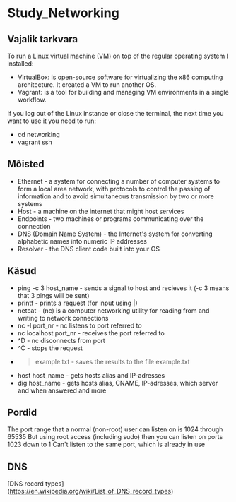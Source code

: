 # Study_Networking

## Vajalik tarkvara

To run a Linux virtual machine (VM) on top of the regular operating system I installed:
- VirtualBox: is open-source software for virtualizing the x86 computing architecture. It created a VM to run another OS.
- Vagrant: is a tool for building and managing VM environments in a single workflow.

If you log out of the Linux instance or close the terminal, the next time you want to use it you need to run:
- cd networking
- vagrant ssh

## Mõisted

- Ethernet - a system for connecting a number of computer systems to form a local area network, with protocols to control the passing of information and to avoid simultaneous transmission by two or more systems
- Host - a machine on the internet that might host services
- Endpoints - two machines or programs communicating over the connection
- DNS (Domain Name System) - the Internet's system for converting alphabetic names into numeric IP addresses
- Resolver - the DNS client code built into your OS

## Käsud

- ping -c 3 host_name - sends a signal to host and recieves it (-c 3 means that 3 pings will be sent)
- printf - prints a request (for input using |)
- netcat - (nc) is a computer networking utility for reading from and writing to network connections
- nc -l port_nr - nc listens to port referred to
- nc localhost port_nr - receives the port referred to
- ^D - nc disconnects from port
- ^C - stops the request
- > example.txt - saves the results to the file example.txt
- host host_name - gets hosts alias and IP-adresses
- dig host_name - gets hosts alias, CNAME, IP-adresses, which server and when answered and more

## Pordid

The port range that a normal (non-root) user can listen on is 1024 through 65535
But using root access (including sudo) then you can listen on ports 1023 down to 1
Can't listen to the same port, which is already in use

## DNS

[DNS record types] (https://en.wikipedia.org/wiki/List_of_DNS_record_types)
